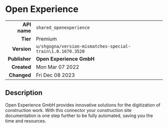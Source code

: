 # Open Experience
| | |
|-:|-|
|**API name**|`shared_openexperience`|
|**Tier**|Premium|
|**Version**|`u/shgogna/version-mismatches-special-train\1.0.1670.3520`|
|**Publisher**|**Open Experience GmbH**|
|**Created**|Mon Mar 07 2022|
|**Changed**|Fri Dec 08 2023|

## Description
Open Experience GmbH provides innovative solutions for the digitization of construction work. With this connector your construction site documentation is one step further to be fully automated, saving you the time and resources.
